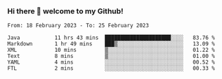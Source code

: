### Hi there 👋 welcome to my Github! 

<!--START_SECTION:waka-->

```text
From: 18 February 2023 - To: 25 February 2023

Java           11 hrs 43 mins  █████████████████████░░░░   83.76 %
Markdown       1 hr 49 mins    ███▒░░░░░░░░░░░░░░░░░░░░░   13.09 %
XML            10 mins         ▒░░░░░░░░░░░░░░░░░░░░░░░░   01.22 %
Text           8 mins          ▒░░░░░░░░░░░░░░░░░░░░░░░░   01.00 %
YAML           4 mins          ░░░░░░░░░░░░░░░░░░░░░░░░░   00.52 %
FTL            2 mins          ░░░░░░░░░░░░░░░░░░░░░░░░░   00.33 %
```

<!--END_SECTION:waka-->
